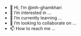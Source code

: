 - 👋 Hi, I’m @mh-ghamkhari
- 👀 I’m interested in ...
- 🌱 I’m currently learning ...
- 💞️ I’m looking to collaborate on ...
- 📫 How to reach me ...

<!---
mh-ghamkhari/mh-ghamkhari is a ✨ special ✨ repository because its `README.md` (this file) appears on your GitHub profile.
You can click the Preview link to take a look at your changes.
--->
